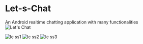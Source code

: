 # Let-s-Chat

An Android realtime chatting application with many functionalities
![Let's Chat](https://user-images.githubusercontent.com/109063565/225267851-395e0ca6-260f-41c4-af24-912fed4ef32f.png)


![lc ss1](https://user-images.githubusercontent.com/109063565/225267884-d4b61d95-7079-4fed-8cf6-5d2b8e44709d.jpg)
![lc ss2](https://user-images.githubusercontent.com/109063565/225267924-33044fe4-79a1-457c-96ec-9db35a00fa6b.jpg)
![lc ss3](https://user-images.githubusercontent.com/109063565/225267947-d32100a0-4a68-459d-a262-f95101243abf.jpg)

